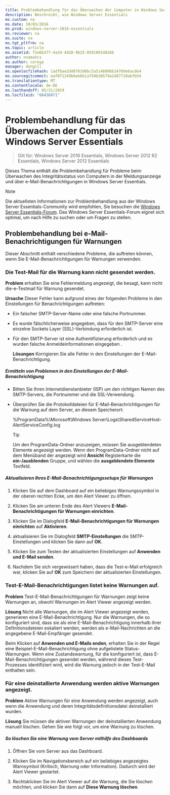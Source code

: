 ```yaml
---
title: Problembehandlung für das Überwachen der Computer in Windows Server Essentials
description: Beschreibt, wie Windows Server Essentials
ms.custom: na
ms.date: 10/03/2016
ms.prod: windows-server-2016-essentials
ms.reviewer: na
ms.suite: na
ms.tgt_pltfrm: na
ms.topic: article
ms.assetid: f1e6b377-4a24-4d28-9b25-05910914826b
author: nnamuhcs
ms.author: coreyp
manager: dongill
ms.openlocfilehash: 1adf8ae2dd8763d0bc5a514609bb2470de6acde4
ms.sourcegitcommit: eaf071249b6eb6b1a758b38579a2d87710abfb54
ms.translationtype: MT
ms.contentlocale: de-DE
ms.lasthandoff: 05/31/2019
ms.locfileid: "66436071"
---
```

# <a name="troubleshoot-computer-monitoring-in-windows-server-essentials"></a>Problembehandlung für das Überwachen der Computer in Windows Server Essentials

>Gilt für: Windows Server 2016 Essentials, Windows Server 2012 R2 Essentials, Windows Server 2012 Essentials

Dieses Thema enthält die Problembehandlung für Probleme beim Überwachen des Integritätsstatus von Computern in der Meldungsanzeige und über e-Mail-Benachrichtigungen in Windows Server Essentials.  
  
> [!NOTE]
>  Die aktuellsten Informationen zur Problembehandlung aus der Windows Server Essentials-Community wird empfohlen, Sie besuchen die [Windows Server Essentials-Forum](https://social.technet.microsoft.com/Forums/winserveressentials/threads). Das Windows Server Essentials-Forum eignet sich optimal, um nach Hilfe zu suchen oder um Fragen zu stellen.  
  
##  <a name="BKMK_TS"></a> Problembehandlung bei e-Mail-Benachrichtigungen für Warnungen  
 Dieser Abschnitt enthält verschiedene Probleme, die auftreten können, wenn Sie E-Mail-Benachrichtigungen für Warnungen verwenden.  
  
### <a name="cannot-send-the-test-email-for-the-alert"></a>Die Test-Mail für die Warnung kann nicht gesendet werden.  
 **Problem** erhalten Sie eine Fehlermeldung angezeigt, die besagt, kann nicht die-e-Testmail für Warnung gesendet.  
  
 **Ursache** Dieser Fehler kann aufgrund eines der folgenden Probleme in den Einstellungen für Benachrichtigungen auftreten:  
  
- Ein falscher SMTP-Server-Name oder eine falsche Portnummer.  
  
- Es wurde fälschlicherweise angegeben, dass für den SMTP-Server eine einzelne Sockets Layer (SSL)-Verbindung erforderlich ist.  
  
- Für den SMTP-Server ist eine Authentifizierung erforderlich und es wurden falsche Anmeldeinformationen eingegeben .  
  
  **Lösungen** Korrigieren Sie alle Fehler in den Einstellungen der E-Mail-Benachrichtigung.  
  
##### <a name="to-identify-issues-in-your-email-notification-settings"></a>Ermitteln von Problemen in den Einstellungen der E-Mail-Benachrichtigung  
  
-   Bitten Sie Ihren Internetdienstanbieter (ISP) um den richtigen Namen des SMTP-Servers, die Portnummer und die SSL-Verwendung.  
  
-   Überprüfen Sie die Protokolldateien für E-Mail-Benachrichtigungen für die Warnung auf dem Server, an diesem Speicherort:  
  
     %ProgramData%\Microsoft\Windows Server\Logs\SharedServiceHost-AlertServiceConfig.log  
  
    > [!TIP]
    >  Um den ProgramData-Ordner anzuzeigen, müssen Sie ausgeblendeten Elemente angezeigt werden. Wenn den ProgramData-Ordner nicht auf dem Menüband der angezeigt wird **Ansicht** Registerkarte die **ein-/ausblenden** Gruppe, und wählen die **ausgeblendete Elemente** Textfeld.  
  
##### <a name="to-update-your-email-notification-setup-for-alerts"></a>Aktualisieren Ihres E-Mail-Benachrichtigungssetups für Warnungen  
  
1.  Klicken Sie auf dem Dashboard auf ein beliebiges Warnungssymbol in der oberen rechten Ecke, um den Alert Viewer zu öffnen.  
  
2.  Klicken Sie am unteren Ende des Alert Viewers **E-Mail-Benachrichtigungen für Warnungen einrichten**.  
  
3.  Klicken Sie im Dialogfeld **E-Mail-Benachrichtigungen für Warnungen einrichten** auf **Aktivieren**.  
  
4.  aktualisieren Sie im Dialogfeld **SMTP-Einstellungen** die SMTP-Einstellungen und klicken Sie dann auf **OK**.  
  
5.  Klicken Sie zum Testen der aktualisierten Einstellungen auf **Anwenden und E-Mail senden**.  
  
6.  Nachdem Sie sich vergewissert haben, dass die Test-e-Mail erfolgreich war, klicken Sie auf **OK** zum Speichern der aktualisierten Einstellungen.  
  
### <a name="test-email-notification-does-not-list-any-alerts"></a>Test-E-Mail-Benachrichtigungen listet keine Warnungen auf.  
 **Problem** Test-E-Mail-Benachrichtigungen für Warnungen zeigt keine Warnungen an, obwohl Warnungen im Alert Viewer angezeigt werden.  
  
 **Lösung** Nicht alle Warnungen, die im Alert Viewer angezeigt werden, generieren eine E-Mail-Benachrichtigung. Nur die Warnungen, die so konfiguriert sind, dass sie als eine E-Mail-Benachrichtigung innerhalb ihrer Definitionsdateien eskaliert werden, werden als e-Mail-Nachrichten an die angegebene E-Mail-Empfänger gesendet.  
  
 Beim Klicken auf **Anwenden und E-Mails enden**, erhalten Sie in der Regel eine Beispiel-E-Mail-Benachrichtigung ohne aufgelistete Status-Warnungen. Wenn eine Zustandswarnung, für die konfiguriert ist, dass E-Mail-Benachrichtigungen gesendet werden, während dieses Test-Prozesses identifiziert wird, wird die Warnung jedoch in der Test-E-Mail enthalten sein.  
  
### <a name="active-alerts-are-displayed-for-an-uninstalled-application"></a>Für eine deinstallierte Anwendung werden aktive Warnungen angezeigt.  
 **Problem** Aktive Warnungen für eine Anwendung werden angezeigt, auch wenn die Anwendung und deren Integritätsdefinitionsdatei deinstalliert wurden.  
  
 **Lösung** Sie müssen die aktiven Warnungen der deinstallierten Anwendung manuell löschen. Gehen Sie wie folgt vor, um eine Warnung zu löschen.  
  
##### <a name="to-delete-an-alert-from-the-server-by-using-the-dashboard"></a>So löschen Sie eine Warnung vom Server mithilfe des Dashboards  
  
1.  Öffnen Sie vom Server aus das Dashboard.  
  
2.  Klicken Sie im Navigationsbereich auf ein beliebiges angezeigtes Warnsymbol (Kritisch, Warnung oder Information). Dadurch wird der Alert Viewer gestartet.  
  
3.  Rechtsklicken Sie im Alert Viewer auf die Warnung, die Sie löschen möchten, und klicken Sie dann auf **Diese Warnung löschen**.
